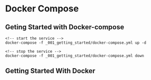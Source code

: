 # Docker Compose
## Geting Started with Docker-compose
```
<!-- start the service -->
docker-compose -f _001_getting_started/docker-compose.yml up -d

<!-- stop the service -->
docker-compose -f _001_getting_started/docker-compose.yml down
```
## Getting Started With Docker

